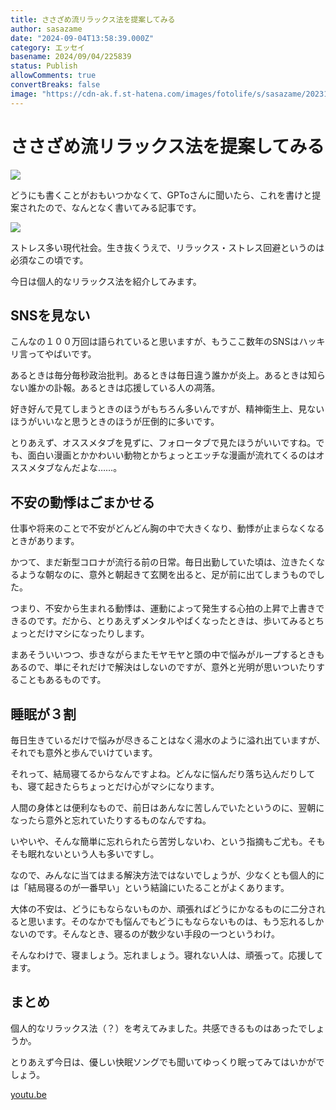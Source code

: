 ```yaml
---
title: ささざめ流リラックス法を提案してみる
author: sasazame
date: "2024-09-04T13:58:39.000Z"
category: エッセイ
basename: 2024/09/04/225839
status: Publish
allowComments: true
convertBreaks: false
image: "https://cdn-ak.f.st-hatena.com/images/fotolife/s/sasazame/20231122/20231122210910.png"
---
```

# ささざめ流リラックス法を提案してみる

![](https://cdn-ak.f.st-hatena.com/images/fotolife/s/sasazame/20231122/20231122210910.png)

どうにも書くことがおもいつかなくて、GPToさんに聞いたら、これを書けと提案されたので、なんとなく書いてみる記事です。

![](https://cdn-ak.f.st-hatena.com/images/fotolife/s/sasazame/20240904/20240904223442.png)

ストレス多い現代社会。生き抜くうえで、リラックス・ストレス回避というのは必須なこの頃です。

今日は個人的なリラックス法を紹介してみます。

<!-- Extended Body -->

## SNSを見ない

こんなの１００万回は語られていると思いますが、もうここ数年のSNSはハッキリ言ってやばいです。

あるときは毎分毎秒政治批判。あるときは毎日違う誰かが炎上。あるときは知らない誰かの訃報。あるときは応援している人の凋落。

好き好んで見てしまうときのほうがもちろん多いんですが、精神衛生上、見ないほうがいいなと思うときのほうが圧倒的に多いです。

とりあえず、オススメタブを見ずに、フォロータブで見たほうがいいですね。でも、面白い漫画とかかわいい動物とかちょっとエッチな漫画が流れてくるのはオススメタブなんだよな……。

## 不安の動悸はごまかせる

仕事や将来のことで不安がどんどん胸の中で大きくなり、動悸が止まらなくなるときがあります。

かつて、まだ新型コロナが流行る前の日常。毎日出勤していた頃は、泣きたくなるような朝なのに、意外と朝起きて玄関を出ると、足が前に出てしまうものでした。

つまり、不安から生まれる動悸は、運動によって発生する心拍の上昇で上書きできるのです。だから、とりあえずメンタルやばくなったときは、歩いてみるとちょっとだけマシになったりします。

まあそういいつつ、歩きながらまたモヤモヤと頭の中で悩みがループするときもあるので、単にそれだけで解決はしないのですが、意外と光明が思いついたりすることもあるものです。

## 睡眠が３割

毎日生きているだけで悩みが尽きることはなく湯水のように溢れ出ていますが、それでも意外と歩んでいけています。

それって、結局寝てるからなんですよね。どんなに悩んだり落ち込んだりしても、寝て起きたらちょっとだけ心がマシになります。

人間の身体とは便利なもので、前日はあんなに苦しんでいたというのに、翌朝になったら意外と忘れていたりするものなんですね。

いやいや、そんな簡単に忘れられたら苦労しないわ、という指摘もご尤も。そもそも眠れないという人も多いですし。

なので、みんなに当てはまる解決方法ではないでしょうが、少なくとも個人的には「結局寝るのが一番早い」という結論にいたることがよくあります。

大体の不安は、どうにもならないものか、頑張ればどうにかなるものに二分されると思います。そのなかでも悩んでもどうにもならないものは、もう忘れるしかないのです。そんなとき、寝るのが数少ない手段の一つというわけ。

そんなわけで、寝ましょう。忘れましょう。寝れない人は、頑張って。応援してます。

## まとめ

個人的なリラックス法（？）を考えてみました。共感できるものはあったでしょうか。

とりあえず今日は、優しい快眠ソングでも聞いてゆっくり眠ってみてはいかがでしょう。

[youtu.be](https://youtu.be/9pAHsMkFlvs?si=ehtWeRHtyS2z4ilC)